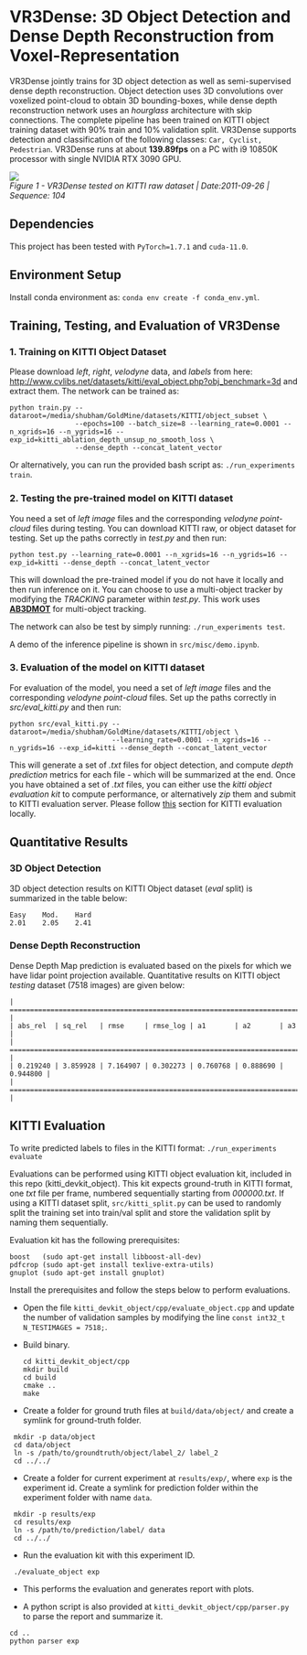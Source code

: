 # VR3Dense: 3D Object Detection and Dense Depth Reconstruction from Voxel-Representation

VR3Dense jointly trains for 3D object detection as well as semi-supervised dense depth reconstruction. Object detection uses 3D convolutions over voxelized point-cloud to obtain 3D bounding-boxes, while dense depth reconstruction network uses an *hourglass* architecture with skip connections. The complete pipeline has been trained on KITTI object training dataset with 90% train and 10% validation split. VR3Dense supports detection and classification of the following classes: ```Car, Cyclist, Pedestrian```. VR3Dense runs at about **139.89fps** on a PC with i9 10850K processor with single NVIDIA RTX 3090 GPU.  

![](media/demo.gif)  
*Figure 1 - VR3Dense tested on KITTI raw dataset | Date:2011-09-26 | Sequence: 104*  

## Dependencies 

This project has been tested with `PyTorch=1.7.1` and `cuda-11.0`.  

## Environment Setup  

Install conda environment as: ```conda env create -f conda_env.yml```.  

## Training, Testing, and Evaluation of VR3Dense  

### 1. Training on KITTI Object Dataset

Please download *left*, *right*, *velodyne* data, and *labels* from here: http://www.cvlibs.net/datasets/kitti/eval_object.php?obj_benchmark=3d and extract them. 
The network can be trained as: 
```
python train.py --dataroot=/media/shubham/GoldMine/datasets/KITTI/object_subset \
                --epochs=100 --batch_size=8 --learning_rate=0.0001 --n_xgrids=16 --n_ygrids=16 --exp_id=kitti_ablation_depth_unsup_no_smooth_loss \
                --dense_depth --concat_latent_vector 
```

Or alternatively, you can run the provided bash script as: ```./run_experiments train```.  

### 2. Testing the pre-trained model on KITTI dataset

You need a set of *left image* files and the corresponding *velodyne point-cloud* files during testing. You can download KITTI raw, or object dataset for testing. Set up the paths correctly in *test.py* and then run:

```
python test.py --learning_rate=0.0001 --n_xgrids=16 --n_ygrids=16 --exp_id=kitti --dense_depth --concat_latent_vector 
```

This will download the pre-trained model if you do not have it locally and then run inference on it. You can choose to use a multi-object tracker by modifying the *TRACKING* parameter within *test.py*. This work uses **[AB3DMOT](https://github.com/xinshuoweng/AB3DMOT)** for multi-object tracking.

The network can also be test by simply running: ```./run_experiments test```.  

A demo of the inference pipeline is shown in ```src/misc/demo.ipynb```.
### 3. Evaluation of the model on KITTI dataset

For evaluation of the model, you need a set of *left image* files and the corresponding *velodyne point-cloud* files. Set up the paths correctly in *src/eval_kitti.py* and then run: 

```
python src/eval_kitti.py --dataroot=/media/shubham/GoldMine/datasets/KITTI/object \
                         --learning_rate=0.0001 --n_xgrids=16 --n_ygrids=16 --exp_id=kitti --dense_depth --concat_latent_vector 
```

This will generate a set of *.txt* files for object detection, and compute *depth prediction* metrics for each file - which will be summarized at the end. Once you have obtained a set of *.txt* files, you can either use the *kitti object evaluation kit* to compute performance, or alternatively *zip* them and submit to KITTI evaluation server. Please follow [this](#kitti-evaluation) section for KITTI evaluation locally.

## Quantitative Results  

### 3D Object Detection

3D object detection results on KITTI Object dataset (*eval* split) is summarized in the table below:

```
Easy    Mod.    Hard
2.01    2.05    2.41
```

### Dense Depth Reconstruction

Dense Depth Map prediction is evaluated based on the pixels for which we have lidar point projection available. Quantitative results on KITTI object *testing* dataset (7518 images) are given below:  

```
| ========================================================================== |
| abs_rel  | sq_rel   | rmse     | rmse_log | a1       | a2       | a3       |
| ========================================================================== |
| 0.219240 | 3.859928 | 7.164907 | 0.302273 | 0.760768 | 0.888690 | 0.944800 |
| ========================================================================== |
```

## KITTI Evaluation

To write predicted labels to files in the KITTI format: ```./run_experiments evaluate```

Evaluations can be performed using KITTI object evaluation kit, included in this repo (kitti_devkit_object). This kit expects ground-truth in KITTI format, one *txt* file per frame, numbered sequentially starting from *000000.txt*. If using a KITTI dataset split, ```src/kitti_split.py``` can be used to randomly split the training set into train/val split and store the validation split by naming them sequentially. 

Evaluation kit has the following prerequisites:  
```
boost   (sudo apt-get install libboost-all-dev)
pdfcrop (sudo apt-get install texlive-extra-utils)
gnuplot (sudo apt-get install gnuplot)
```  

Install the prerequisites and follow the steps below to perform evaluations.

 - Open the file ```kitti_devkit_object/cpp/evaluate_object.cpp``` and update the number of validation samples by modifying the line ```const int32_t N_TESTIMAGES = 7518;```.   
 - Build binary.  

   ```
   cd kitti_devkit_object/cpp
   mkdir build
   cd build
   cmake ..
   make
   ```

 - Create a folder for ground truth files at ```build/data/object/``` and create a symlink for ground-truth folder.  

  ```
   mkdir -p data/object  
   cd data/object
   ln -s /path/to/groundtruth/object/label_2/ label_2
   cd ../../
  ```

 - Create a folder for current experiment at ```results/exp/```, where ```exp``` is the experiment id. Create a symlink for prediction folder within the experiment folder with name ```data```.  

  ```
   mkdir -p results/exp 
   cd results/exp
   ln -s /path/to/prediction/label/ data
   cd ../../
  ```

 - Run the evaluation kit with this experiment ID.  

 ```
  ./evaluate_object exp
 ```

 - This performs the evaluation and generates report with plots. 

 - A python script is also provided at ```kitti_devkit_object/cpp/parser.py``` to parse the report and summarize it.  

 ```
 cd ..
 python parser exp
 ```
